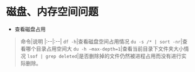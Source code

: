 # 磁盘、内存空间问题

* 查看磁盘占用
>命令|说明
|:--|:--|
```df -h```|查看磁盘空间占用情况
```du -s /* | sort -nr```|查看哪个目录占用空间大
```du -h –max-depth=1```|查看当前目录下文件夹大小情况
```lsof | grep deleted```|是否删除掉的文件仍然被进程占用而没有进行实际删除。